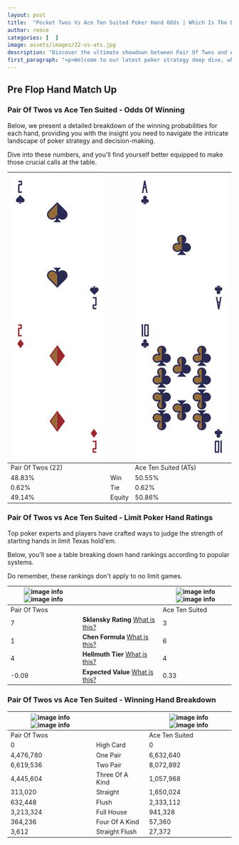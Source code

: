 ```yaml
---
layout: post
title:  "Pocket Twos Vs Ace Ten Suited Poker Hand Odds | Which Is The Better Hand In Poker? A Complete Guide"
author: reece
categories: [  ]
image: assets/images/22-vs-ats.jpg
description: "Discover the ultimate showdown between Pair Of Twos and Ace Ten Suited in poker! Uncover the odds, strategies, and scenarios where one hand triumphs over the other. Get ready to up your poker game with this thrilling analysis."
first_paragraph: "<p>Welcome to our latest poker strategy deep dive, where we're pitting two distinct hands against each other in a high-stakes showdown: Pair Of Twos vs Ace Ten Suited.</p><p>In the dynamic world of poker, every decision counts, and knowing which hand holds the upper hand is key to your success at the table.</p><p>In this article, we'll dissect these two hands, explore the scenarios where one dominates the other, and equip you with the knowledge to make strategic choices that can tip the odds in your favor.</p><p>Get ready to unravel the intriguing dynamics of these poker hands and elevate your game to new heights.</p>"
---
```




[comment]: # (sp0)

## Pre Flop Hand Match Up

<div class="table hand-ratings" markdown="1"> 



### Pair Of Twos vs Ace Ten Suited - Odds Of Winning

Below, we present a detailed breakdown of the winning probabilities for each hand, providing you with the insight you need to navigate the intricate landscape of poker strategy and decision-making. 

Dive into these numbers, and you'll find yourself better equipped to make those crucial calls at the table.


    
| ![image info](assets/images/hand1/2.png) ![image info](assets/images/hand1/2o.png) |  | ![image info](assets/images/hand2/a.png) ![image info](assets/images/hand2/t.png) |
| -------- | -------- | -------- |
| Pair Of Twos (22) |  | Ace Ten Suited (ATs) |
| 48.83% | Win | 50.55% |
| 0.62% | Tie | 0.62% |
| 49.14% | Equity | 50.86% |




[comment]: # (sp1)



### Pair Of Twos vs Ace Ten Suited - Limit Poker Hand Ratings

Top poker experts and players have crafted ways to judge the strength of starting hands in limit Texas hold'em. 

Below, you'll see a table breaking down hand rankings according to popular systems. 

Do remember, these rankings don't apply to no limit games.


    
| ![image info](https://www.riverpairs.com/assets/images/hand1/2.png) ![image info](https://www.riverpairs.com/assets/images/hand1/2o.png) |  | ![image info](https://www.riverpairs.com/assets/images/hand2/a.png) ![image info](https://www.riverpairs.com/assets/images/hand2/t.png) |
| -------- | -------- | -------- |
| Pair Of Twos |  | Ace Ten Suited |
| 7 | **Sklansky Rating** [What is this?](/sklansky-rating-explained) | 3 |
| 1 | **Chen Formula** [What is this?](/chen-formula-explained) | 6 |
| 4 | **Hellmuth Tier** [What is this?](/Hellmuth-tier-explained) | 4 |
| -0.09 | **Expected Value** [What is this?](/expected-value-explained) | 0.33 |




[comment]: # (sp2)



### Pair Of Twos vs Ace Ten Suited - Winning Hand Breakdown


    
| ![image info](https://www.riverpairs.com/assets/images/hand1/2.png) ![image info](https://www.riverpairs.com/assets/images/hand1/2o.png) |  | ![image info](https://www.riverpairs.com/assets/images/hand2/a.png) ![image info](https://www.riverpairs.com/assets/images/hand2/t.png) |
| -------- | -------- | -------- |
| Pair Of Twos |  | Ace Ten Suited |
| 0 | High Card | 0 |
| 4,476,780 | One Pair | 6,632,640 |
| 6,619,536 | Two Pair | 8,072,892 |
| 4,445,604 | Three Of A Kind | 1,057,968 |
| 313,020 | Straight | 1,650,024 |
| 632,448 | Flush | 2,333,112 |
| 3,213,324 | Full House | 941,328 |
| 364,236 | Four Of A Kind | 57,360 |
| 3,612 | Straight Flush | 27,372 |




[comment]: # (sp3)



</div>

[comment]: # (sp4)



[comment]: # (sp5)

